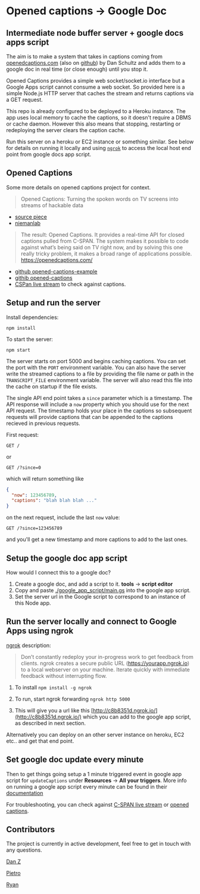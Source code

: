 # Opened captions -> Google Doc

## Intermediate node buffer server + google docs apps script

The aim is to make a system that takes in captions coming from [openedcaptions.com](https://openedcaptions.com) (also on [github](https://github.com/slifty/opened-captions)) by Dan Schultz and adds them to a google doc in real time (or close enough) until you stop it.

Opened Captions provides a simple web socket/socket.io interface but a Google Apps script cannot consume a web socket. So provided here is a simple Node.js HTTP server that caches the stream and returns captions via a GET request.

This repo is already configured to be deployed to a Heroku instance. The app uses local memory to cache the captions, so it doesn't require a DBMS or cache daemon. However this also means that stopping, restarting or redeploying the server clears the caption cache.

Run this server on a heroku or EC2 instance or something similar. See below for details on running it locally and using [`ngrok`](#testing-app-script-using-ngrok) to access the local host end point from google docs app script.

## Opened Captions

Some more details on opened captions project for context.

>Opened Captions: Turning the spoken words on TV screens into streams of hackable data

- [source piece](https://source.opennews.org/en-US/articles/introducing-opened-captions)
- [niemanlab](http://www.niemanlab.org/2012/12/opened-captions-turning-the-spoken-words-on-tv-screens-into-streams-of-hackable-data/)

>The result: Opened Captions. It provides a real-time API for closed captions pulled from C-SPAN. The system makes it possible to code against what’s being said on TV right now, and by solving this one really tricky problem, it makes a broad range of applications possible.
https://openedcaptions.com/ 

- [github opened-captions-example](https://github.com/slifty/opened-captions-example) 
- [githib opened-captions](https://github.com/slifty/opened-captions)
- [CSPan live stream](http://www.stream2watch.cc/live-television/united-states/c-span-live-stream) to check against captions.

## Setup and run the server

Install dependencies:

```
npm install
```

To start the server:

```
npm start
```

The server starts on port 5000 and begins caching captions. You can set the port with the `PORT` environment variable. You can also have the server write the streamed captions to a file by providing the file name or path in the `TRANSCRIPT_FILE` environment variable. The server will also read this file into the cache on startup if the file exists.

The single API end point takes a `since` parameter which is a timestamp. The API response will include a `now` property which you should use for the next API request. The timestamp holds your place in the captions so subsequent requests will provide captions that can be appended to the captions recieved in previous requests.

First request:

```
GET /
```

or

```
GET /?since=0
```

which will return something like

```json
{
  "now": 123456789,
  "captions": "blah blah blah ..."
}
```

on the next request, include the last `now` value:

```
GET /?since=123456789
```

and you'll get a new timestamp and more captions to add to the last ones.

## Setup the google doc app script

How would I connect this to a google doc?

1. Create a google doc, and add a script to it. **tools** -> **script editor**
2. Copy and paste [./google_app_script/main.gs](./google_app_script/main.gs) into the google app script. 
3. Set the server url in the Google script to correspond to an instance of this Node app.

## Run the server locally and connect to Google Apps using ngrok

[ngrok](https://ngrok.com/) description:

>Don’t constantly redeploy your in-progress work to get feedback from clients. ngrok creates a secure public URL (https://yourapp.ngrok.io) to a local webserver on your machine. Iterate quickly with immediate feedback without interrupting flow.

1. To install `npm install -g ngrok`

2. To run, start ngrok forwarding  `ngrok http 5000`

3. This will give you a url like this [http://c8b8351d.ngrok.io/](http://c8b8351d.ngrok.io/) which you can add to the google app script, as described in next section. 

Alternatively you can deploy on an other server instance on heroku, EC2 etc.. and get that end point.

## Set google doc update every minute

Then to get things going setup a 1 minute triggered event in google app script  for `updateCaptions` under **Resources** -> **All your triggers**. More info on running a google app script every minute can be found in their [documentation](https://deveopers.google.com/apps-script/guides/triggers/installable#time-driven_triggers)

For troubleshooting, you can check against [C-SPAN live stream](https://www.c-span.org/networks/) or [opened captions](http:/www.openedcaptions.com).

## Contributors

The project is currently in active development, feel free to get in touch with any questions.

[Dan Z](https://github.com/impronunciable)

[Pietro](https://github.com/pietrop)

[Ryan](https://github.com/ryanmark)
